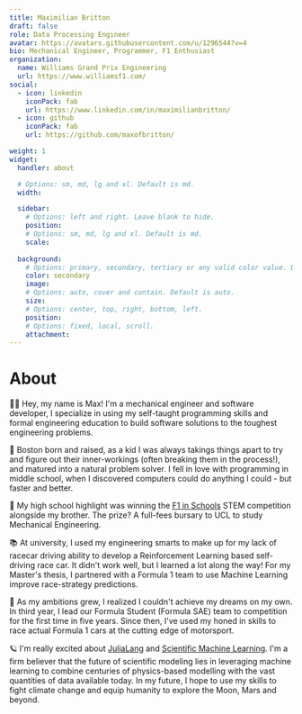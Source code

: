 ```yaml
---
title: Maximilian Britton
draft: false
role: Data Processing Engineer
avatar: https://avatars.githubusercontent.com/u/1296544?v=4
bio: Mechanical Engineer, Programmer, F1 Enthusiast 
organization:
  name: Williams Grand Prix Engineering
  url: https://www.williamsf1.com/
social:
  - icon: linkedin
    iconPack: fab
    url: https://www.linkedin.com/in/maximilianbritton/
  - icon: github
    iconPack: fab
    url: https://github.com/maxofbritton/

weight: 1
widget:
  handler: about

  # Options: sm, md, lg and xl. Default is md.
  width:

  sidebar:
    # Options: left and right. Leave blank to hide.
    position:
    # Options: sm, md, lg and xl. Default is md.
    scale:
  
  background:
    # Options: primary, secondary, tertiary or any valid color value. Default is primary.
    color: secondary
    image:
    # Options: auto, cover and contain. Default is auto.
    size:
    # Options: center, top, right, bottom, left.
    position:
    # Options: fixed, local, scroll.
    attachment: 
---
```


# About

👋🏼 Hey, my name is Max! I'm a mechanical engineer and software developer, I specialize in using my self-taught programming skills and formal engineering education to build software solutions to the toughest engineering problems.

🌇 Boston born and raised, as a kid I was always takings things apart to try and figure out their inner-workings (often breaking them in the process!), and matured into a natural problem solver. I fell in love with programming in middle school, when I discovered computers could do anything I could - but faster and better. 

🥇 My high school highlight was winning the [F1 in Schools](https://www.f1inschools.com/) STEM competition alongside my brother. The prize? A full-fees bursary to UCL to study Mechanical Engineering.

📚 At university, I used my engineering smarts to make up for my lack of racecar driving ability to develop a Reinforcement Learning based self-driving race car. It didn't work well, but I learned a lot along the way! For my Master's thesis, I partnered with a Formula 1 team to use Machine Learning improve race-strategy predictions.

🏁 As my ambitions grew, I realized I couldn't achieve my dreams on my own. In third year, I lead our Formula Student (Formula SAE) team to competition for the first time in five years. Since then, I've used my honed in skills to race actual Formula 1 cars at the cutting edge of motorsport.

🪐 I'm really excited about [JuliaLang](https://julialang.org/) and [Scientific Machine Learning](https://sciml.ai). I'm a firm believer that the future of scientific modeling lies in leveraging machine learning to combine centuries of physics-based modelling with the vast quantities of data available today. In my future, I hope to use my skills to fight climate change and equip humanity to explore the Moon, Mars and beyond.

